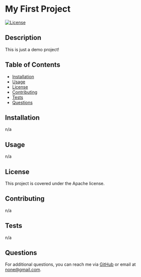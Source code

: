 # My First Project
[![License](https://img.shields.io/badge/License-Apache%202.0-blue.svg)](https://opensource.org/licenses/Apache-2.0)

## Description
This is just a demo project!

## Table of Contents
- [Installation](#installation)
- [Usage](#usage)
- [License](#license)
- [Contributing](#contributing)
- [Tests](#tests)
- [Questions](#questions)

## Installation
n/a

## Usage
n/a

## License
This project is covered under the Apache license.

## Contributing
n/a

## Tests
n/a

## Questions
For additional questions, you can reach me via [GitHub](https://github.com/pmcclelland11) or email at none@gmail.com.